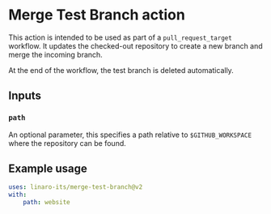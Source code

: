 # Merge Test Branch action

This action is intended to be used as part of a `pull_request_target` workflow. It updates the checked-out repository to create a new branch and merge the incoming branch.

At the end of the workflow, the test branch is deleted automatically.

## Inputs

### `path`

An optional parameter, this specifies a path relative to `$GITHUB_WORKSPACE` where the repository can be found.

## Example usage

```yaml
uses: linaro-its/merge-test-branch@v2
with:
    path: website
```
